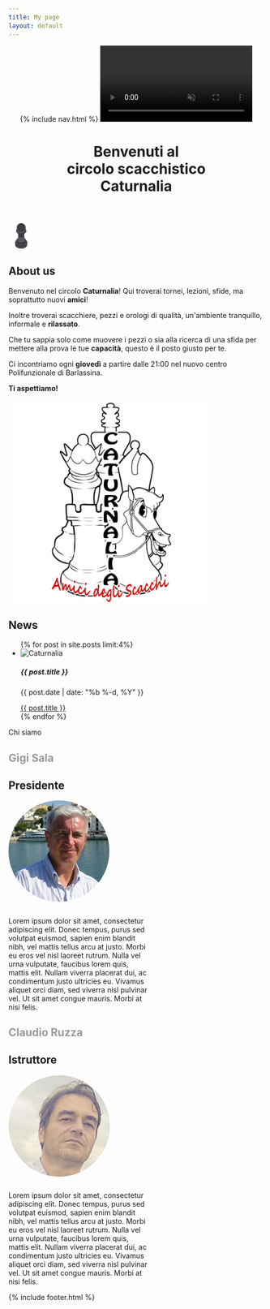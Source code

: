 ```yaml
---
title: My page
layout: default
---
```

<!doctype html>
<html>
   <header class="header">
      {% include nav.html %}
      <a id="buttontop"></a>
      <video id="videoBG" playsinline autoplay muted loop>
         <source type="video/mp4" src="assets/img/Chess_Video_Background_hd.mp4" />
         <source type="video/webm" src="assets/img/Chess_Video_Background_hd.webm" />
      </video>
      <!-- Main Text-->
      <h1 class="header-main-text" data-aos="fade-zoom-in"
         data-aos-easing="ease-in-back"
         data-aos-delay="100"
         data-aos-offset="0">
         Benvenuti al <br> circolo scacchistico <br> Caturnalia
      </h1>
   </header>
   <div class="loader-wrapper">
      <img src="assets/img/pawnloading.png" class="loader" width="50" height="50">
   </div>
   <section id="about" class="about-section" data-aos="fade-left">
      <h1>About us</h1>
      <div class="about-div">
         <section id ="about-description">
            <section class="about-p" data-aos="fade-left">
               <p>Benvenuto nel circolo <strong>Caturnalia</strong>! Qui troverai tornei, lezioni, sfide, ma soprattutto nuovi <strong>amici</strong>!</p>
               <p>Inoltre troverai scacchiere, pezzi e orologi di qualità, un'ambiente tranquillo, informale e <strong>rilassato</strong>.</p>
               <p>Che tu sappia solo come muovere i pezzi o sia alla ricerca di una sfida per mettere alla prova le tue <strong>capacità</strong>, questo è il posto giusto per te.</p>
               <p>Ci incontriamo ogni <strong>giovedì</strong> a partire dalle 21:00 nel nuovo centro Polifunzionale di Barlassina.</p>
               <p><strong>Ti aspettiamo!</strong></p>
            </section>
         </section>
         <section class="about-logo" data-aos="fade-right">
            <img src="assets/img/logo.png" width="400" height="400">
         </section>
      </div>
   </section>
   <section id="news" class="news-section">
      <div class="news-div" data-aos="zoom-in">
         <h1 class="news-title">News</h1>
         <ul class="news-ul">
            {% for post in site.posts limit:4%}
            <li class="card-li">
               <div class="card" style="width: 18rem;">
                  <img class="card-img-top" src="assets/img/logoTORNEO.png" alt="Caturnalia">
                  <div class="card-body">
                     <h5 class="card-title">{{ post.title }}</h5>
                     <p class="card-text">{{ post.date | date: "%b %-d, %Y" }}</p>
                     <a href="{{ post.url }}" class="btn btn-primary">{{ post.title }}</a>
                  </div>
               </div>
            </li>
            {% endfor %}
         </ul>
      </div>
   </section>
   <section id="chisiamo" class="chisiamo-section">
   <div class="parallax">
        Chi siamo
   </div>
   <div class="chisiamo-div">
   <div class="gigisala-div" style="align-self: center;">
   <h1 style="color: #999999;">Gigi Sala</h1>
   <h1 style="">Presidente</h1>
   <img widht="200" height="200" src="assets/img/gigi.jpg" style="border-radius: 50%;">
   <p style="width: 20em; margin-top: 5%;">Lorem ipsum dolor sit amet, consectetur adipiscing elit. Donec tempus, purus sed volutpat euismod, sapien enim blandit nibh, vel mattis tellus arcu at justo. Morbi eu eros vel nisl laoreet rutrum. Nulla vel urna vulputate, faucibus lorem quis, mattis elit. Nullam viverra placerat dui, ac condimentum justo ultricies eu. Vivamus aliquet orci diam, sed viverra nisl pulvinar vel. Ut sit amet congue mauris. Morbi at nisi felis.</p>
   </div>
   <div class="claudioruzza-div" style="align-self: center;">
   <h1 style="color: #999999;">Claudio Ruzza</h1>
   <h1>Istruttore</h1>
   <img widht="200" height="200" src="assets/img/claudio.jpg" style="border-radius: 50%;">
    <p style="width: 20em; margin-top: 5%;">Lorem ipsum dolor sit amet, consectetur adipiscing elit. Donec tempus, purus sed volutpat euismod, sapien enim blandit nibh, vel mattis tellus arcu at justo. Morbi eu eros vel nisl laoreet rutrum. Nulla vel urna vulputate, faucibus lorem quis, mattis elit. Nullam viverra placerat dui, ac condimentum justo ultricies eu. Vivamus aliquet orci diam, sed viverra nisl pulvinar vel. Ut sit amet congue mauris. Morbi at nisi felis.</p>
   </div>
   </div>
   </section>
   {% include footer.html %}
</html>